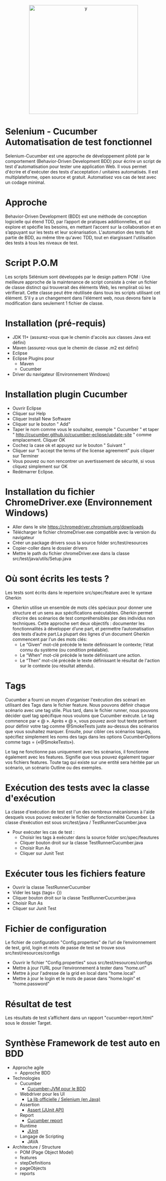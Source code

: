 <p align="center">
<img width="350" alt="y" src="https://user-images.githubusercontent.com/62071683/85179170-93982080-b280-11ea-8033-9afe7238c044.jpg">
</p>

# Selenium - Cucumber Automatisation de test fonctionnel 

Selenium-Cucumber est une approche de développement piloté par le comportement (Behavior-Driven Development BDD) pour écrire un script de test d'automatisation pour tester une application Web. 
Il vous permet d'écrire et d'exécuter des tests d'acceptation / unitaires automatisés. Il est multiplateforme, open source et gratuit. Automatisez vos cas de test avec un codage minimal.

# Approche

Behavior-Driven Development
(BDD) est une méthode de conception logicielle qui étend TDD, par l’apport de pratiques additionnelles, et qui explore et spécifie les besoins, en mettant l’accent sur la collaboration et en s’appuyant sur les tests et leur scénarisation.
L'automation des tests fait partie de BDD, au même titre qu'avec TDD, tout en élargissant l'utilisation des tests à tous les niveaux de test.

# Script P.O.M 

Les scripts Sélénium sont développés par le design pattern POM :
Une meilleure approche de la maintenance de script consiste à créer un fichier de classe distinct qui trouverait des éléments Web, les remplirait où les vérifierait. Cette classe peut être réutilisée dans tous les scripts utilisant cet élément. S'il y a un changement dans l'élément web, nous devons faire la modification dans seulement 1 fichier de classe.

# Installation (pré-requis)

- JDK 11+ (assurez-vous que le chemin d'accès aux classes Java est défini)
- Maven (assurez-vous que le chemin de classe .m2 est défini)
- Eclipse
- Eclipse Plugins pour
    - Maven
    - Cucumber
- Driver du navigateur (Environnement Windows) 

# Installation plugin Cucumber

- Ouvrir Eclipse
- Cliquer sur Help
- Cliquer Install New Software
- Cliquer sur le bouton " Add"
- Taper le nom comme vous le souhaitez, exemple " Cucumber " et taper " http://cucumber.github.io/cucumber-eclipse/update-site " comme emplacement. Cliquer OK
- Cochez la case ok et appuyez sur le bouton " Suivant "
- Cliquer sur “I accept the terms of the license agreement” puis cliquer sur Terminer
- Vous pouvez ou non rencontrer un avertissement de sécurité, si vous cliquez simplement sur OK
- Redémarrer Eclipse.

# Installation du fichier ChromeDriver.exe (Environnement Windows) 

   - Aller dans le site https://chromedriver.chromium.org/downloads   
   - Télécharger le fichier chromeDriver.exe compatible avec la version du navigateur
   - Créer un package drivers sous la source folder src/test/resources 
   - Copier-coller dans le dossier drivers  
   - Mettre le path du fichier chromeDriver.exe dans la classe src/test/java/utils/Setup.java
 
#  Où sont écrits les tests ?

Les tests sont écrits dans le repertoire src/spec/feature avec le syntaxe Gherkin
- Gherkin utilise un ensemble de mots clés spéciaux pour donner une structure et un sens aux spécifications exécutables. Gherkin permet d’écrire des scénarios de test compréhensibles par des individus non techniques. Cette approche sert deux objectifs : documenter les fonctionnalités à développer d’une part, et permettre l’automatisation des tests d’autre part.La plupart des lignes d'un document Gherkin commencent par l'un des mots clés:
  - Le “Given” mot-clé précède le texte définissant le contexte; l'état connu du système (ou condition préalable).
  - Le “When” mot-clé précède le texte définissant une action.
  - Le “Then” mot-clé précède le texte définissant le résultat de l'action sur le contexte (ou résultat attendu).
  
# Tags 

Cucumber a fourni un moyen d'organiser l'exécution des scénarii en utilisant des Tags dans le fichier feature. Nous pouvons définir chaque scénario avec une tag utile. Plus tard, dans le fichier runner, nous pouvons décider quel tag spécifique nous voulons que Cucumber exécute. Le tag commence par « @ ». Après « @ », vous pouvez avoir tout texte pertinent pour définir votre tag comme @SmokeTests juste au-dessus des scénarios que vous souhaitez marquer. 
Ensuite, pour cibler ces scénarios tagués, spécifiez simplement les noms des tags dans les options CucumberOptions comme tags = {«@SmokeTests»}.

Le tag ne fonctionne pas uniquement avec les scénarios, il fonctionne également avec les features. Signifie que vous pouvez également taguer vos fichiers features. 
Toute tag qui existe sur une entité sera héritée par un scénario, un scénario Outline ou des exemples.
  
# Exécution des tests avec la classe d'exécution
 
La classe d'exécution de test est l'un des nombreux mécanismes à l'aide desquels vous pouvez exécuter le fichier de fonctionnalité Cucumber. 
La classe d’exécution est sous src/test/java / TestRunnerCucumber.java

- Pour exécuter les cas de test :
  - Choisir les tags à exécuter dans la source folder src/spec/feautures
  - Cliquer bouton droit sur la classe TestRunnerCucumber.java
  - Choisir Run As
  - Cliquer sur Junit Test
 
# Exécuter tous les fichiers feature 

   - Ouvrir la classe TestRunnerCucumber
   - Vider les tags (tags= {})
   - Cliquer bouton droit sur la classe TestRunnerCucumber.java
   - Choisir Run As
   - Cliquer sur Junit Test
   
# Fichier de configuration 

Le fichier de configuration "Config.properties" de l’url de l’environnement de test, grid, login et mots de passe de test se trouve sous src/test/resources/configs

   - Ouvrir le fichier "Config.properties" sous src/test/resources/configs
   - Mettre à jour l’URL pour l’environnement à tester dans "home.url"
   - Mettre à jour l'adresse de la grid en local dans "home.local" 
   - Mettre à jour le login et le mots de passe dans "home.login" et "home.password"
   
# Résultat de test 
 
Les résultats de test s’affichent dans un rapport "cucumber-report.html" sous le dossier Target.

# Synthèse Framework de test auto en BDD

- Approche agile
  - Approche BDD 
- Technologies
  - Cucumber 
    - [Cucumber-JVM pour le BDD](https://cucumber.io/docs/installation/java/#maven)
  - Webdriver pour les UI 
    - [La lib officielle / Selenium (en Java)](https://mvnrepository.com/artifact/org.seleniumhq.selenium/selenium-java)
  - Assertion 
    - [Assert (JUnit API)](http://junit.sourceforge.net/javadoc/org/junit/Assert.html)
  - Report 
    - [Cucumber report](https://cucumber.io/docs/installation/java/#maven)
  - Runtime 
    - [JUnit](http://junit.sourceforge.net/javadoc/org/junit/Assert.html)
  - Langage de Scripting
      - JAVA
- Architecture / Structure
  - POM (Page Object Model)
  - features
  - stepDefinitions
  - pageObjects
  - reports
  
  
  


